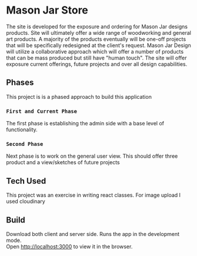 # Mason Jar Store

The site is developed for the exposure and ordering for Mason Jar designs products. Site will ultimately offer a wide range of woodworking and general art products. A majority of the products eventually will be one-off projects that will be specifically redesigned at the client's request. Mason Jar Design will utilize a collaborative approach which will offer a number of products that can be mass produced but still have "human touch". The site will offer exposure current offerings, future projects and over all design capabilities.

## Phases

This project is is a phased approach to build this application

### `First and Current Phase`

The first phase is establishing the admin side with a base level of functionality.

### `Second Phase`

Next phase is to work on the general user view. This should offer three product and a view/sketches of future projects

## Tech Used

This project was an exercise in writing react classes. For image upload I used cloudinary

## Build

Download both client and server side. Runs the app in the development mode.\
Open [http://localhost:3000](http://localhost:3000) to view it in the browser.
